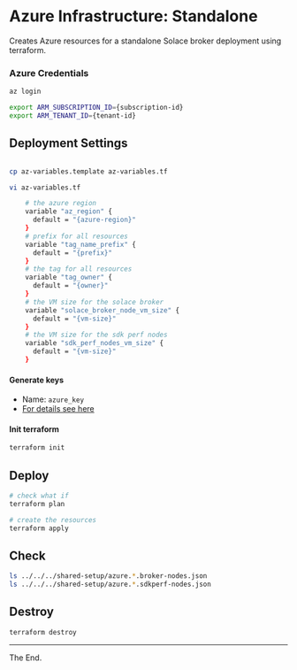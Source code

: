 # Azure Infrastructure: Standalone
Creates Azure resources for a standalone Solace broker deployment using terraform.

### Azure Credentials

````bash
az login

export ARM_SUBSCRIPTION_ID={subscription-id}
export ARM_TENANT_ID={tenant-id}
````
## Deployment Settings

````bash

cp az-variables.template az-variables.tf

vi az-variables.tf

    # the azure region
    variable "az_region" {
      default = "{azure-region}"
    }
    # prefix for all resources
    variable "tag_name_prefix" {
      default = "{prefix}"
    }
    # the tag for all resources
    variable "tag_owner" {
      default = "{owner}"
    }
    # the VM size for the solace broker
    variable "solace_broker_node_vm_size" {
      default = "{vm-size}"
    }
    # the VM size for the sdk perf nodes
    variable "sdk_perf_nodes_vm_size" {
      default = "{vm-size}"
    }

````

#### Generate keys

* Name: `azure_key`
* [For details see here](../../../keys)

#### Init terraform
````bash
terraform init
````

## Deploy
````bash
# check what if
terraform plan

# create the resources
terraform apply
````

## Check

````bash
ls ../../../shared-setup/azure.*.broker-nodes.json
ls ../../../shared-setup/azure.*.sdkperf-nodes.json
````

## Destroy
````bash
terraform destroy
````

---
The End.
